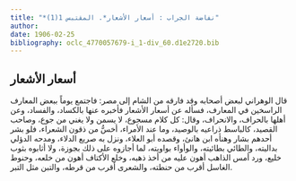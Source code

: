 ```yaml
---
title: "*نفاضة الجراب : أسعار الأشعار*. المقتبس 1(1)"
author: 
date: 1906-02-25
bibliography: oclc_4770057679-i_1-div_60.d1e2720.bib
---
```




##  أسعار الأشعار 


 قال الوهراني لبعض أصحابه وقد فارقه من الشام إلى مصر: فاجتمع يوماً ببعض المعارف الراسخين في المعارف، فسأله عن أسعار الأشعار فأخبره عنها بالكساد، والفساد، وعن أهلها بالحراف، والانحراف، وقال: كل كلام مسجوع، لا يسمن ولا يغني من جوع، وصاحب القصيد، كالباسط ذراعيه بالوصيد، وما عند الأمراء، أخسُّ من ذقون الشعراء، فلو بشر أحدهم بشار وهنأه ابن هانئ، وقصده أبو العلاء، ونزل به صريع الدلاء، ومدحه الدؤلي بداليته، والطائي بطائيته، والوأواء بواويته، لما أجازوه على ذلك بجوزة، ولا أثابوه بثوب خليع، ورد أمس الذاهب أهون عليه من أخذ ذهبه، وخلع الأكتاف أهون من خلعه، وحنوط الغاسل أقرب من حنطته، والشعرى أقرب من قرطه، والتبن مثل التبر. 
